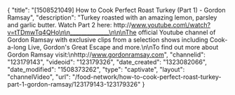 {
    "title": "[1508521049] How to Cook Perfect Roast Turkey (Part 1) - Gordon Ramsay",
    "description": "Turkey roasted with an amazing lemon, parsley and garlic butter. Watch Part 2 here: http:\/\/www.youtube.com\/watch?v=tTDmwTq4QHo\n\n______________\n\n\nThe official Youtube channel of Gordon Ramsay with exclusive clips from a selection shows including Cook-a-long Live, Gordon's Great Escape and more.\n\nTo find out more about Gordon Ramsay visit:\nhttp:\/\/www.gordonramsay.com",
    "channelid": "123179143",
    "videoid": "123179326",
    "date_created": "1323082066",
    "date_modified": "1508373262",
    "type": "captivate",
    "layout": "channelVideo",
    "url": "\/food-network\/how-to-cook-perfect-roast-turkey-part-1-gordon-ramsay\/123179143-123179326"
}